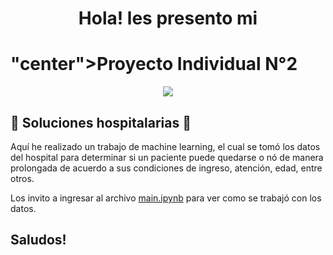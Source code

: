 # <h1 align="center"> Hola! les presento mi

# "center">**Proyecto Individual N°2**

<p align="center">
<img src="https://github.com/faculopez-code/PI02ML/blob/main/image/DALL%C2%B7E%202022-12-15%2022.35.17%20-%20a%20person%20doing%20a%20machine%20learning%20project%20resulting%20in%20a%20cartoon%20computer%20explosion.png?raw=true"   
>
</p>
  
## 🏥 **Soluciones hospitalarias** 🏥

  Aquí he realizado un trabajo de machine learning, el cual se tomó los datos del hospital para determinar si un paciente puede quedarse o nó de manera prolongada de acuerdo a sus condiciones de ingreso, atención, edad, entre otros. 
  
  Los invito a ingresar al archivo [main.ipynb](https://github.com/faculopez-code/PI02ML/blob/main/main.ipynb) para ver como se trabajó con los datos.
  
  
## Saludos!
